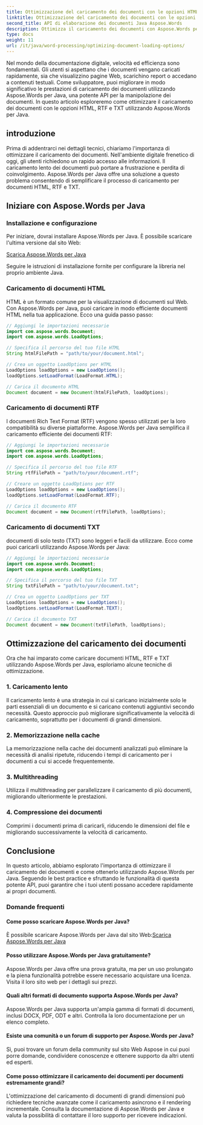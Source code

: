 ```yaml
---
title: Ottimizzazione del caricamento dei documenti con le opzioni HTML, RTF e TXT
linktitle: Ottimizzazione del caricamento dei documenti con le opzioni HTML, RTF e TXT
second_title: API di elaborazione dei documenti Java Aspose.Words
description: Ottimizza il caricamento dei documenti con Aspose.Words per Java. Migliora la velocità e l'efficienza dei file HTML, RTF e TXT. Migliora l'esperienza utente oggi stesso!
type: docs
weight: 11
url: /it/java/word-processing/optimizing-document-loading-options/
---
```


Nel mondo della documentazione digitale, velocità ed efficienza sono fondamentali. Gli utenti si aspettano che i documenti vengano caricati rapidamente, sia che visualizzino pagine Web, scarichino report o accedano a contenuti testuali. Come sviluppatore, puoi migliorare in modo significativo le prestazioni di caricamento dei documenti utilizzando Aspose.Words per Java, una potente API per la manipolazione dei documenti. In questo articolo esploreremo come ottimizzare il caricamento dei documenti con le opzioni HTML, RTF e TXT utilizzando Aspose.Words per Java.

## introduzione

Prima di addentrarci nei dettagli tecnici, chiariamo l'importanza di ottimizzare il caricamento dei documenti. Nell'ambiente digitale frenetico di oggi, gli utenti richiedono un rapido accesso alle informazioni. Il caricamento lento dei documenti può portare a frustrazione e perdita di coinvolgimento. Aspose.Words per Java offre una soluzione a questo problema consentendo di semplificare il processo di caricamento per documenti HTML, RTF e TXT.

## Iniziare con Aspose.Words per Java

### Installazione e configurazione

Per iniziare, dovrai installare Aspose.Words per Java. È possibile scaricare l'ultima versione dal sito Web:

[Scarica Aspose.Words per Java](https://releases.aspose.com/words/java/)

Seguire le istruzioni di installazione fornite per configurare la libreria nel proprio ambiente Java.

### Caricamento di documenti HTML

HTML è un formato comune per la visualizzazione di documenti sul Web. Con Aspose.Words per Java, puoi caricare in modo efficiente documenti HTML nella tua applicazione. Ecco una guida passo passo:

```java
// Aggiungi le importazioni necessarie
import com.aspose.words.Document;
import com.aspose.words.LoadOptions;

// Specifica il percorso del tuo file HTML
String htmlFilePath = "path/to/your/document.html";

// Crea un oggetto LoadOptions per HTML
LoadOptions loadOptions = new LoadOptions();
loadOptions.setLoadFormat(LoadFormat.HTML);

// Carica il documento HTML
Document document = new Document(htmlFilePath, loadOptions);
```

### Caricamento di documenti RTF

I documenti Rich Text Format (RTF) vengono spesso utilizzati per la loro compatibilità su diverse piattaforme. Aspose.Words per Java semplifica il caricamento efficiente dei documenti RTF:

```java
// Aggiungi le importazioni necessarie
import com.aspose.words.Document;
import com.aspose.words.LoadOptions;

// Specifica il percorso del tuo file RTF
String rtfFilePath = "path/to/your/document.rtf";

// Creare un oggetto LoadOptions per RTF
LoadOptions loadOptions = new LoadOptions();
loadOptions.setLoadFormat(LoadFormat.RTF);

// Carica il documento RTF
Document document = new Document(rtfFilePath, loadOptions);
```

### Caricamento di documenti TXT

documenti di solo testo (TXT) sono leggeri e facili da utilizzare. Ecco come puoi caricarli utilizzando Aspose.Words per Java:

```java
// Aggiungi le importazioni necessarie
import com.aspose.words.Document;
import com.aspose.words.LoadOptions;

// Specifica il percorso del tuo file TXT
String txtFilePath = "path/to/your/document.txt";

// Crea un oggetto LoadOptions per TXT
LoadOptions loadOptions = new LoadOptions();
loadOptions.setLoadFormat(LoadFormat.TEXT);

// Carica il documento TXT
Document document = new Document(txtFilePath, loadOptions);
```

## Ottimizzazione del caricamento dei documenti

Ora che hai imparato come caricare documenti HTML, RTF e TXT utilizzando Aspose.Words per Java, esploriamo alcune tecniche di ottimizzazione.

### 1. Caricamento lento

Il caricamento lento è una strategia in cui si caricano inizialmente solo le parti essenziali di un documento e si caricano contenuti aggiuntivi secondo necessità. Questo approccio può migliorare significativamente la velocità di caricamento, soprattutto per i documenti di grandi dimensioni.

### 2. Memorizzazione nella cache

La memorizzazione nella cache dei documenti analizzati può eliminare la necessità di analisi ripetute, riducendo i tempi di caricamento per i documenti a cui si accede frequentemente.

### 3. Multithreading

Utilizza il multithreading per parallelizzare il caricamento di più documenti, migliorando ulteriormente le prestazioni.

### 4. Compressione dei documenti

Comprimi i documenti prima di caricarli, riducendo le dimensioni del file e migliorando successivamente la velocità di caricamento.

## Conclusione

In questo articolo, abbiamo esplorato l'importanza di ottimizzare il caricamento dei documenti e come ottenerlo utilizzando Aspose.Words per Java. Seguendo le best practice e sfruttando le funzionalità di questa potente API, puoi garantire che i tuoi utenti possano accedere rapidamente ai propri documenti.

### Domande frequenti

#### Come posso scaricare Aspose.Words per Java?

 È possibile scaricare Aspose.Words per Java dal sito Web:[Scarica Aspose.Words per Java](https://releases.aspose.com/words/java/)

#### Posso utilizzare Aspose.Words per Java gratuitamente?

Aspose.Words per Java offre una prova gratuita, ma per un uso prolungato e la piena funzionalità potrebbe essere necessario acquistare una licenza. Visita il loro sito web per i dettagli sui prezzi.

#### Quali altri formati di documento supporta Aspose.Words per Java?

Aspose.Words per Java supporta un'ampia gamma di formati di documenti, inclusi DOCX, PDF, ODT e altri. Controlla la loro documentazione per un elenco completo.

#### Esiste una comunità o un forum di supporto per Aspose.Words per Java?

Sì, puoi trovare un forum della community sul sito Web Aspose in cui puoi porre domande, condividere conoscenze e ottenere supporto da altri utenti ed esperti.

#### Come posso ottimizzare il caricamento dei documenti per documenti estremamente grandi?

L'ottimizzazione del caricamento di documenti di grandi dimensioni può richiedere tecniche avanzate come il caricamento asincrono e il rendering incrementale. Consulta la documentazione di Aspose.Words per Java e valuta la possibilità di contattare il loro supporto per ricevere indicazioni.